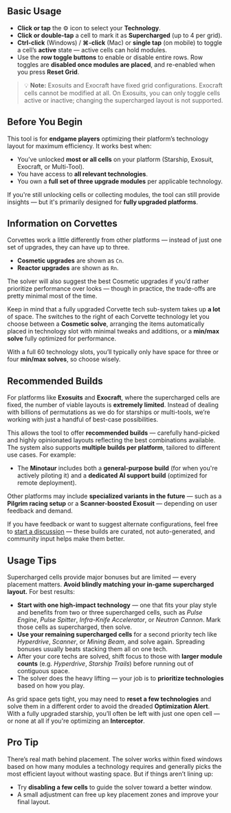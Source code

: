 ## Basic Usage

- **Click or tap** the ⚙️ icon to select your **Technology**.
- **Click or double-tap** a cell to mark it as **Supercharged** (up to 4 per grid).
- **Ctrl-click** (Windows) / **⌘-click** (Mac) or **single tap** (on mobile) to toggle a cell’s **active** state — active cells can hold modules.
- Use the **row toggle buttons** to enable or disable entire rows. Row toggles are **disabled once modules are placed**, and re-enabled when you press **Reset Grid**.

> 💡 **Note:** Exosuits and Exocraft have fixed grid configurations. Exocraft cells cannot be modified at all. On Exosuits, you can only toggle cells active or inactive; changing the supercharged layout is not supported.

## Before You Begin

This tool is for **endgame players** optimizing their platform’s technology layout for maximum efficiency. It works best when:

- You’ve unlocked **most or all cells** on your platform (Starship, Exosuit, Exocraft, or Multi-Tool).
- You have access to **all relevant technologies**.
- You own a **full set of three upgrade modules** per applicable technology.

If you're still unlocking cells or collecting modules, the tool can still provide insights — but it's primarily designed for **fully upgraded platforms**.

## Information on Corvettes

Corvettes work a little differently from other platforms — instead of just one set of upgrades, they can have up to three.

- **Cosmetic upgrades** are shown as `Cn`.
- **Reactor upgrades** are shown as `Rn`.

The solver will also suggest the best Cosmetic upgrades if you’d rather prioritize performance over looks — though in practice, the trade-offs are pretty minimal most of the time.

Keep in mind that a fully upgraded Corvette tech sub-system takes up **a lot** of space. The switches to the right of each Corvette technology let you choose between a **Cosmetic solve**, arranging the items automatically placed in technology slot with minimal tweaks and additions, or a **min/max solve** fully optimized for performance.

With a full 60 technology slots, you’ll typically only have space for three or four **min/max solves**, so choose wisely.

## Recommended Builds

For platforms like **Exosuits** and **Exocraft**, where the supercharged cells are fixed, the number of viable layouts is **extremely limited**. Instead of dealing with billions of permutations as we do for starships or multi-tools, we’re working with just a handful of best-case possibilities.

This allows the tool to offer **recommended builds** — carefully hand-picked and highly opinionated layouts reflecting the best combinations available. The system also supports **multiple builds per platform**, tailored to different use cases. For example:

- The **Minotaur** includes both a **general-purpose build** (for when you're actively piloting it) and a **dedicated AI support build** (optimized for remote deployment).

Other platforms may include **specialized variants in the future** — such as a **Pilgrim racing setup** or a **Scanner-boosted Exosuit** — depending on user feedback and demand.

If you have feedback or want to suggest alternate configurations, feel free to [start a discussion](https://github.com/jbelew/nms_optimizer-web/discussions) — these builds are curated, not auto-generated, and community input helps make them better.

## Usage Tips

Supercharged cells provide major bonuses but are limited — every placement matters. **Avoid blindly matching your in-game supercharged layout.** For best results:

- **Start with one high-impact technology** — one that fits your play style and benefits from two or three supercharged cells, such as _Pulse Engine_, _Pulse Spitter_, _Infra-Knife Accelerator_, or _Neutron Cannon_.
  Mark those cells as supercharged, then solve.
- **Use your remaining supercharged cells** for a second priority tech like _Hyperdrive_, _Scanner_, or _Mining Beam_, and solve again. Spreading bonuses usually beats stacking them all on one tech.
- After your core techs are solved, shift focus to those with **larger module counts** (e.g. _Hyperdrive_, _Starship Trails_) before running out of contiguous space.
- The solver does the heavy lifting — your job is to **prioritize technologies** based on how you play.

As grid space gets tight, you may need to **reset a few technologies** and solve them in a different order to avoid the dreaded **Optimization Alert**. With a fully upgraded starship, you’ll often be left with just one open cell — or none at all if you're optimizing an **Interceptor**.

## Pro Tip

There’s real math behind placement. The solver works within fixed windows based on how many modules a technology requires and generally picks the most efficient layout without wasting space. But if things aren’t lining up:

- Try **disabling a few cells** to guide the solver toward a better window.
- A small adjustment can free up key placement zones and improve your final layout.
